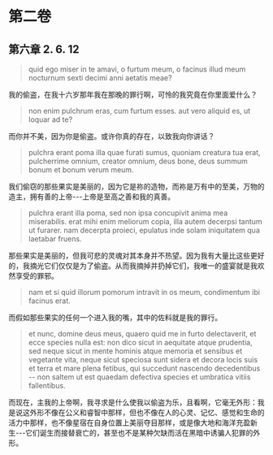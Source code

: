# 第二卷
## 第六章 2. 6. 12

> quid ego miser in te amavi, o furtum meum, o facinus illud meum nocturnum sexti decimi anni aetatis meae?

我的偷盗，在我十六岁那年我在那晚的罪行啊，可怜的我究竟在你里面爱什么？

> non enim pulchrum eras, cum furtum esses. aut vero aliquid es, ut loquar ad te?

而你并不美，因为你是偷盗。或许你真的存在，以致我向你讲话？

> pulchra erant poma illa quae furati sumus, quoniam creatura tua erat, pulcherrime omnium, creator omnium, deus bone, deus summum bonum et bonum verum meum.

我们偷窃的那些果实是美丽的，因为它是祢的造物，而祢是万有中的至美，万物的造主，拥有善的上帝---上帝是至高之善和我的真善。

> pulchra erant illa poma, sed non ipsa concupivit anima mea miserabilis. erat mihi enim meliorum copia, illa autem decerpsi tantum ut furarer. nam decerpta proieci, epulatus inde solam iniquitatem qua laetabar fruens.

那些果实是美丽的，但我可悲的灵魂对其本身并不热望。因为我有大量比这些更好的，我摘光它们仅仅是为了偷盗。从而我摘掉并扔掉它们，我唯一的盛宴就是我欢然享受的罪邪。

> nam et si quid illorum pomorum intravit in os meum, condimentum ibi facinus erat.

而假如那些果实的任何一个进入我的嘴，其中的佐料就是我的罪行。

> et nunc, domine deus meus, quaero quid me in furto delectaverit, et ecce species nulla est: non dico sicut in aequitate atque prudentia, sed neque sicut in mente hominis atque memoria et sensibus et vegetante vita, neque sicut speciosa sunt sidera et decora locis suis et terra et mare plena fetibus, qui succedunt nascendo decedentibus -- non saltem ut est quaedam defectiva species et umbratica vitiis fallentibus.

而现在，主我的上帝啊，我寻求是什么使我以偷盗为乐，且看啊，它毫无外形：我是说这外形不像在公义和睿智中那样，但也不像在人的心灵、记忆、感觉和生命的活力中那样，也不像星宿在自身位置上美丽夺目那样，或是像大地和海洋充盈新生---它们诞生而接替衰亡的，甚至也不是某种欠缺而活在黑暗中诱骗人犯罪的外形。

